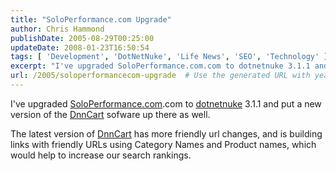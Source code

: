 ```yaml
---
title: "SoloPerformance.com Upgrade"
author: Chris Hammond
publishDate: 2005-08-29T00:25:00
updateDate: 2008-01-23T16:50:54
tags: [ 'Development', 'DotNetNuke', 'Life News', 'SEO', 'Technology' ]
excerpt: "I've upgraded SoloPerformance.com.com to dotnetnuke 3.1.1 and put a new version of the DnnCart sofware up there as well. The latest version of DnnCart has more friendly url changes, and is building links with friendly URLs using Category Names and Product names, which would help to increase our search..."
url: /2005/soloperformancecom-upgrade  # Use the generated URL with year
---
```

<P>I've upgraded <A href="https://www.soloperformance.com/"><A title=SPS href="https://www.soloperformance.com/" target=_blank>SoloPerformance.com</A>.com</A> to <a title="DotNetNuke.com" href="https://www.dotnetnuke.com/" target="_blank">dotnetnuke</a> 3.1.1 and put a new version of the <A title=DnnCart.com href="https://www.dnncart.com/" target=_blank><a title="DnnCart.com" href="https://www.dnncart.com/" target="_blank">DnnCart</a></A> sofware up there as well.</P> <P>The latest version of <A title=DnnCart.com href="https://www.dnncart.com/" target=_blank><a title="DnnCart.com" href="https://www.dnncart.com/" target="_blank">DnnCart</a></A> has more friendly url changes, and is building links with friendly URLs using Category Names and Product names, which would help to increase our search rankings.</P>
